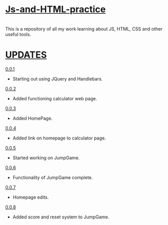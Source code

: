 # <u>Js-and-HTML-practice </u>
<br>
This is a repository of all my work learning about JS, HTML, CSS and other useful tools.

# <b><u>UPDATES</u></b>

<u> 0.0.1 </u>
<br>
* Starting out using JQuery and Handlebars.

<u> 0.0.2 </u>
<br>
* Added functioning calculator web page.

<u> 0.0.3 </u>
<br>
* Added HomePage.

<u> 0.0.4 </u>
<br>
* Added link on homepage to calculator page.

<u> 0.0.5 </u>
<br>
* Started working on JumpGame.

<u> 0.0.6 </u>
<br>
* Functionality of JumpGame complete.

<u> 0.0.7 </u>
<br>
* Homepage edits.

<u> 0.0.8 </u>
<br>
* Added score and reset system to JumpGame.